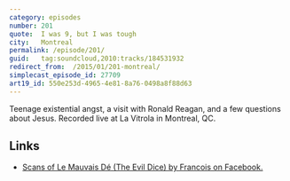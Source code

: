 ```yaml
---
category: episodes
number: 201
quote:  I was 9, but I was tough
city:   Montreal
permalink: /episode/201/
guid:	tag:soundcloud,2010:tracks/184531932
redirect_from:  /2015/01/201-montreal/
simplecast_episode_id: 27709
art19_id: 550e253d-4965-4e81-8a76-0498a8f88d63
---
```


Teenage existential angst, a visit with Ronald Reagan, and a few questions about Jesus. Recorded live at La Vitrola in Montreal, QC.

## Links
- [Scans of Le Mauvais Dé (The Evil Dice) by Francois on Facebook.](https://www.facebook.com/Mesklinite/media_set?set=a.438552264228.212558.505739228&type=3)
